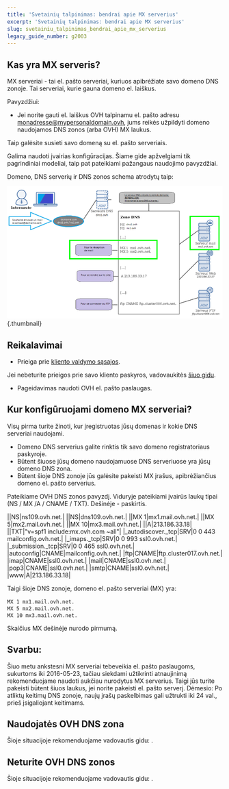```yaml
---
title: 'Svetainių talpinimas: bendrai apie MX serverius'
excerpt: 'Svetainių talpinimas: bendrai apie MX serverius'
slug: svetainiu_talpinimas_bendrai_apie_mx_serverius
legacy_guide_number: g2003
---
```



## Kas yra MX serveris?
MX serveriai - tai el. pašto serveriai, kuriuos apibrėžiate savo domeno DNS zonoje. Tai serveriai, kurie gauna domeno el. laiškus.

Pavyzdžiui:

- Jei norite gauti el. laiškus OVH talpinamu el. pašto adresu monadresse@mypersonaldomain.ovh, jums reikės užpildyti domeno naudojamos DNS zonos (arba OVH) MX laukus.


Taip galėsite susieti savo domeną su el. pašto serveriais.

Galima naudoti įvairias konfigūracijas. Šiame gide apžvelgiami tik pagrindiniai modeliai, taip pat pateikiami pažangaus naudojimo pavyzdžiai. 

Domeno, DNS serverių ir DNS zonos schema atrodytų taip:

![](images/img_3414.jpg){.thumbnail}


## Reikalavimai

- Prieiga prie [kliento valdymo sąsajos](https://www.ovh.com/manager/web/login/).

Jei nebeturite prieigos prie savo kliento paskyros, vadovaukitės [šiuo gidu](https://www.ovh.lt/g1909.slaptazodziu-valdymas).


- Pageidavimas naudoti OVH el. pašto paslaugas.




## Kur konfigūruojami domeno MX serveriai?
Visų pirma turite žinoti, kur įregistruotas jūsų domenas ir kokie DNS serveriai naudojami.


- Domeno DNS serverius galite rinktis tik savo domeno registratoriaus paskyroje.
- Būtent šiuose jūsų domeno naudojamuose DNS serveriuose yra jūsų domeno DNS zona.
- Būtent šioje DNS zonoje jūs galėsite pakeisti MX įrašus, apibrėžiančius domeno el. pašto serverius.


Pateikiame OVH DNS zonos pavyzdį. Viduryje pateikiami įvairūs laukų tipai (NS / MX /A / CNAME / TXT). 
Dešinėje - paskirtis.

||NS|ns109.ovh.net.|
||NS|dns109.ovh.net.|
||MX 1|mx1.mail.ovh.net.|
||MX 5|mx2.mail.ovh.net.|
||MX 10|mx3.mail.ovh.net.|
||A|213.186.33.18|
||TXT|"v=spf1 include:mx.ovh.com ~all"|
|_autodiscover._tcp|SRV|0 0 443 mailconfig.ovh.net.|
|_imaps._tcp|SRV|0 0 993 ssl0.ovh.net.|
|_submission._tcp|SRV|0 0 465 ssl0.ovh.net.|
|autoconfig|CNAME|mailconfig.ovh.net.|
|ftp|CNAME|ftp.cluster017.ovh.net.|
|imap|CNAME|ssl0.ovh.net.|
|mail|CNAME|ssl0.ovh.net.|
|pop3|CNAME|ssl0.ovh.net.|
|smtp|CNAME|ssl0.ovh.net.|
|www|A|213.186.33.18|


Taigi šioje DNS zonoje, domeno el. pašto serveriai (MX) yra:

```
MX 1 mx1.mail.ovh.net.
MX 5 mx2.mail.ovh.net.
MX 10 mx3.mail.ovh.net.
```


Skaičius MX dešinėje nurodo pirmumą.

## Svarbu:
Šiuo metu ankstesni MX serveriai tebeveikia el. pašto paslaugoms, sukurtoms iki 2016-05-23, tačiau siekdami užtikrinti atnaujinimą rekomenduojame naudoti aukčiau nurodytus MX serverius.
Taigi jūs turite pakeisti būtent šiuos laukus, jei norite pakeisti el. pašto serverį.
Dėmesio: Po atliktų keitimų DNS zonoje, naujų įrašų paskelbimas gali užtrukti iki 24 val., prieš įsigaliojant keitimams.


## Naudojatės OVH DNS zona
Šioje situacijoje rekomenduojame vadovautis gidu: []({legacy}2012).


## Neturite OVH DNS zonos
Šioje situacijoje rekomenduojame vadovautis gidu: []({legacy}2011).


